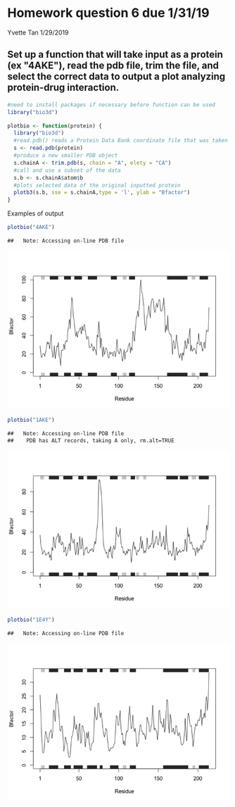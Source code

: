 Homework question 6 due 1/31/19
================
Yvette Tan
1/29/2019

Set up a function that will take input as a protein (ex "4AKE"), read the pdb file, trim the file, and select the correct data to output a plot analyzing protein-drug interaction.
-----------------------------------------------------------------------------------------------------------------------------------------------------------------------------------

``` r
#need to install packages if necessary before function can be used
library("bio3d")
```

``` r
plotbio <- function(protein) {
  library("bio3d")
  #read.pdb() reads a Protein Data Bank coordinate file that was taken as input to the function
  s <- read.pdb(protein)
  #produce a new smaller PDB object
  s.chainA <- trim.pdb(s, chain = "A", elety = "CA")
  #call and use a subset of the data 
  s.b <- s.chainA$atom$b
  #plots selected data of the original inputted protein
  plotb3(s.b, sse = s.chainA,type = 'l', ylab = "Bfactor")
}
```

Examples of output

``` r
plotbio("4AKE")
```

    ##   Note: Accessing on-line PDB file

![](HwQ6Plotbio_files/figure-markdown_github/unnamed-chunk-3-1.png)

``` r
plotbio("1AKE")
```

    ##   Note: Accessing on-line PDB file
    ##    PDB has ALT records, taking A only, rm.alt=TRUE

![](HwQ6Plotbio_files/figure-markdown_github/unnamed-chunk-3-2.png)

``` r
plotbio("1E4Y")
```

    ##   Note: Accessing on-line PDB file

![](HwQ6Plotbio_files/figure-markdown_github/unnamed-chunk-3-3.png)
